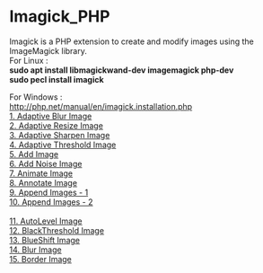 # Imagick_PHP
 Imagick is a PHP extension to create and modify images using the ImageMagick library. 
 <br>
 For Linux :
 <br>
 <strong>sudo apt install libmagickwand-dev imagemagick php-dev</strong><br>
 <strong>sudo pecl install imagick</strong><br>
 
 For Windows : <br>
 http://php.net/manual/en/imagick.installation.php
<br>
<a href="/Imagick/adaptiveblurimage.php">1. Adaptive Blur Image</a>
<br>
<a href="/Imagick/adaptiveResizeimage.php">2. Adaptive Resize Image</a>
<br>
<a href="/Imagick/adaptiveSharpenImage.php">3. Adaptive Sharpen Image</a>
<br>
<a href="/Imagick/adaptiveThresholdImage.php">4. Adaptive Threshold Image</a>
<br>
<a href="/Imagick/addImage.php">5. Add Image</a>
<br>
<a href="/Imagick/addNoiseImage.php">6. Add Noise Image</a>
<br>
<a href="/Imagick/animateImages.php">7. Animate Image</a>
<br>
<a href="/Imagick/annotateImage.php">8. Annotate Image</a>
<br>
<a href="/Imagick/appendImages1.php">9. Append Images - 1</a>
<br>
<a href="/Imagick/appendImages2.php">10. Append Images - 2</a>
<br>
<br>
<a href="/Imagick/autoLevelImage.php">11. AutoLevel Image</a>
<br>
<a href="/Imagick/blackThresholdImage.php">12. BlackThreshold Image</a>
<br>
<a href="/Imagick/blueShiftImage.php">13. BlueShift Image</a>
<br>
<a href="/Imagick/blurImage.php">14. Blur Image</a>
<br>
<a href="/Imagick/borderImage.php">15. Border Image</a>
<br>
